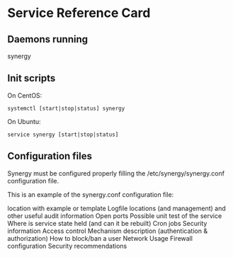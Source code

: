 
# Service Reference Card


## Daemons running

synergy 


## Init scripts



On CentOS:

```
systemctl [start|stop|status] synergy
```
On Ubuntu:
```
service synergy [start|stop|status]
```


## Configuration files

Synergy must be configured properly filling the /etc/synergy/synergy.conf configuration file.

This is an example of the synergy.conf configuration file:


location with example or template
Logfile locations (and management) and other useful audit information
Open ports
Possible unit test of the service
Where is service state held (and can it be rebuilt)
Cron jobs
Security information
Access control Mechanism description (authentication & authorization)
How to block/ban a user
Network Usage
Firewall configuration
Security recommendations

